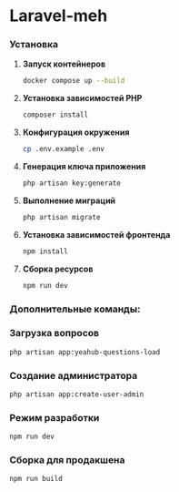 # Laravel-meh

### Установка

1. **Запуск контейнеров**
   ```bash
   docker compose up --build
   ```

2. **Установка зависимостей PHP**
   ```bash
   composer install
   ```

3. **Конфигурация окружения**
   ```bash
   cp .env.example .env
   ```

4. **Генерация ключа приложения**
   ```bash
   php artisan key:generate
   ```

5. **Выполнение миграций**
   ```bash
   php artisan migrate
   ```

6. **Установка зависимостей фронтенда**
   ```bash
   npm install
   ```

7. **Сборка ресурсов**
   ```bash
   npm run dev
   ```

### Дополнительные команды:

### Загрузка вопросов
```bash
php artisan app:yeahub-questions-load
```

### Создание администратора
```bash
php artisan app:create-user-admin
```


### Режим разработки
```bash
npm run dev
```

### Сборка для продакшена
```bash
npm run build
```
